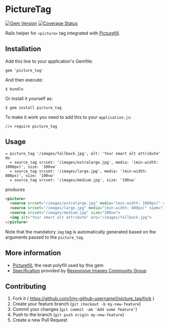 # PictureTag

[![Gem Version](https://badge.fury.io/rb/picture_tag.svg)](http://badge.fury.io/rb/picture_tag) [![Coverage Status](https://img.shields.io/coveralls/tomasc/picture_tag.svg)](https://coveralls.io/r/tomasc/picture_tag)

Rails helper for `<picture>` tag integrated with [Picturefill](http://scottjehl.github.io/picturefill/).

## Installation

Add this line to your application's Gemfile:

    gem 'picture_tag'

And then execute:

    $ bundle

Or install it yourself as:

    $ gem install picture_tag

To make it work you need to add this to your `application.js`:

    //= require picture_tag

## Usage

```Slim
= picture_tag '/images/fallback.jpg', alt: 'Your smart alt attribute' do
  = source_tag srcset: '/images/extralarge.jpg', media: '(min-width: 1000px)', size: '100vw'
  = source_tag srcset: '/images/large.jpg', media: '(min-width: 800px)', size: '100vw'
  = source_tag srcset: '/images/medium.jpg', size: '100vw'
```

produces

```HTML
<picture>
  <source srcset="/images/extralarge.jpg" media="(min-width: 1000px)" size="100vw">
  <source srcset="/images/large.jpg" media="(min-width: 800px)" size="100vw" >
  <source srcset="/images/medium.jpg" size="100vw">
  <img alt="Your smart alt attribute" src="/images/fallback.jpg">
</picture>
```

Note that the mandatory `img` tag is automatically generated based on the arguments passed to the `picture_tag`.

## More information

* [Picturefill](http://scottjehl.github.io/picturefill/), the neat polyfill used by this gem
* [Specification](http://picture.responsiveimages.org/) provided by [Responsive Images Community Group](http://responsiveimages.org)

## Contributing

1. Fork it ( https://github.com/[my-github-username]/picture_tag/fork )
2. Create your feature branch (`git checkout -b my-new-feature`)
3. Commit your changes (`git commit -am 'Add some feature'`)
4. Push to the branch (`git push origin my-new-feature`)
5. Create a new Pull Request

